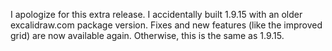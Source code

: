 I apologize for this extra release. I accidentally built 1.9.15 with an older excalidraw.com package version. Fixes and new features (like the improved grid) are now available again. Otherwise, this is the same as 1.9.15.